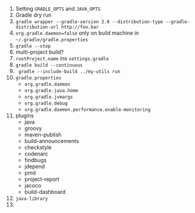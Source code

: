 1. Setting `GRADLE_OPTS` and `JAVA_OPTS`
1. Gradle dry run
1. `gradle wrapper --gradle-version 2.0 --distribution-type --gradle-distribution-url http://foo.bar`
1. `org.gradle.daemon=false` only on build machine in `~/.gradle/gradle.properties`
1. `gradle --stop`
1. multi-project build?
1. `rootProject.name` ins `settings.gradle`
1. `gradle build --continuous`
1. ` gradle --include-build ../my-utils run`
1. `gradle.properties`
    * `org.gradle.daemon`
    * `org.gradle.java.home`
    * `org.gradle.jvmargs`
    * `org.gradle.debug`
    * `org.gradle.daemon.performance.enable-monitoring`
1. plugins
    * java
    * groovy
    * maven-publish
    * build-announcements
    * checkstyle
    * codenarc
    * findbugs
    * jdepend
    * pmd
    * project-report
    * jacoco
    * build-dashboard
1. `java-library`
1.     